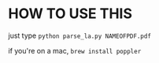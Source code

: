 # HOW TO USE THIS
just type `python parse_la.py NAMEOFPDF.pdf`

if you're on a mac, `brew install poppler`
